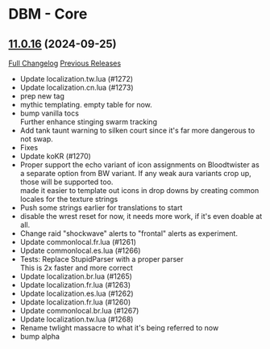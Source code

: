 # DBM - Core

## [11.0.16](https://github.com/DeadlyBossMods/DeadlyBossMods/tree/11.0.16) (2024-09-25)
[Full Changelog](https://github.com/DeadlyBossMods/DeadlyBossMods/compare/11.0.15...11.0.16) [Previous Releases](https://github.com/DeadlyBossMods/DeadlyBossMods/releases)

- Update localization.tw.lua (#1272)  
- Update localization.cn.lua (#1273)  
- prep new tag  
- mythic templating. empty table for now.  
- bump vanilla tocs  
    Further enhance stinging swarm tracking  
- Add tank taunt warning to silken court since it's far more dangerous to not swap.  
- Fixes  
- Update koKR (#1270)  
- Proper support the echo variant of icon assignments on Bloodtwister as a separate option from BW variant. If any weak aura variants crop up, those will be supported too.  
    made it easier to template out icons in drop downs by creating common locales for the texture strings  
- Push some strings earlier for translations to start  
- disable the wrest reset for now, it needs more work, if it's even doable at all.  
- Change raid "shockwave" alerts to "frontal" alerts as experiment.  
- Update commonlocal.fr.lua (#1261)  
- Update commonlocal.es.lua (#1266)  
- Tests: Replace StupidParser with a proper parser  
    This is 2x faster and more correct  
- Update localization.br.lua (#1265)  
- Update localization.fr.lua (#1263)  
- Update localization.es.lua (#1262)  
- Update localization.fr.lua (#1260)  
- Update commonlocal.br.lua (#1267)  
- Update localization.tw.lua (#1268)  
- Rename twlight massacre to what it's being referred to now  
- bump alpha  
